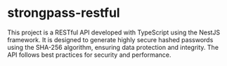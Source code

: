 # strongpass-restful
This project is a RESTful API developed with TypeScript using the NestJS framework. It is designed to generate highly secure hashed passwords using the SHA-256 algorithm, ensuring data protection and integrity. The API follows best practices for security and performance.
